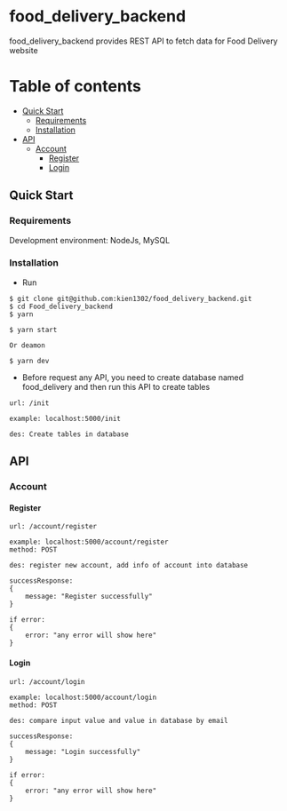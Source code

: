 # food_delivery_backend

food_delivery_backend provides REST API to fetch data for Food Delivery website

# Table of contents

- [Quick Start](#quick-start)
  - [Requirements](#requirements)
  - [Installation](#installation)
- [API](#api)
  - [Account](#account)
    - [Register](#register)
    - [Login](#login)

## Quick Start

### Requirements

Development environment: NodeJs, MySQL

### Installation

- Run

```
$ git clone git@github.com:kien1302/food_delivery_backend.git
$ cd Food_delivery_backend
$ yarn

$ yarn start

Or deamon

$ yarn dev

```

- Before request any API, you need to create database named food_delivery and then run this API to create tables

```
url: /init

example: localhost:5000/init

des: Create tables in database

```

## API

### Account

#### Register

```
url: /account/register

example: localhost:5000/account/register
method: POST

des: register new account, add info of account into database

successResponse:
{
    message: "Register successfully"
}

if error:
{
    error: "any error will show here"
}

```

#### Login

```
url: /account/login

example: localhost:5000/account/login
method: POST

des: compare input value and value in database by email

successResponse:
{
    message: "Login successfully"
}

if error:
{
    error: "any error will show here"
}

```
